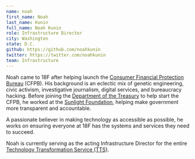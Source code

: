 ```yaml
---
name: noah
first_name: Noah
last_name: Kunin
full_name: Noah Kunin
role: Infrastructure Director
city: Washington
state: D.C.
github: https://github.com/noahkunin
twitter: https://twitter.com/noahkunin
team: Infrastructure
---
```


Noah came to 18F after helping launch the [Consumer Financial Protection Bureau](http://consumerfinance.gov) (CFPB). His background is an eclectic mix of genetic engineering, civic activism, investigative journalism, digital services, and bureaucracy hacking. Before joining the [Department of the Treasury](http://www.treasury.gov) to help start the CFPB, he worked at the [Sunlight Foundation](http://sunlightfoundation.com/), helping make government more transparent and accountable. 

A passionate believer in making technology as accessible as possible, he works on ensuring everyone at 18F has the systems and services they need to succeed.

Noah is currently serving as the acting Infrastructure Director for the entire [Technology Transformation Service (TTS)](http://www.gsa.gov/portal/category/25729).
